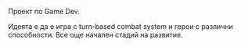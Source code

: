 Проект по Game Dev.

Идеята е да е игра с turn-based combat system и герои с различни способности. Все още начален стадий на развитие. 
